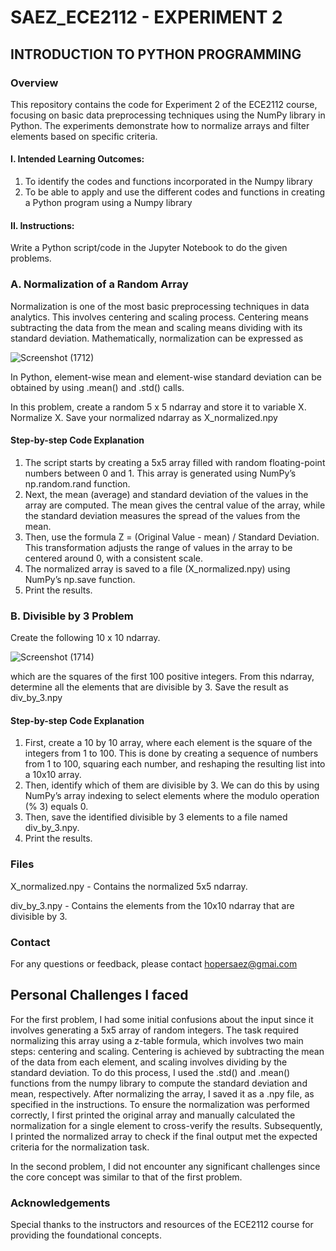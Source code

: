 # SAEZ_ECE2112 - EXPERIMENT 2

## INTRODUCTION TO PYTHON PROGRAMMING

### Overview
This repository contains the code for Experiment 2 of the ECE2112 course, focusing on basic data preprocessing techniques using the NumPy library in Python. The experiments demonstrate how to normalize arrays and filter elements based on specific criteria.


#### I. Intended Learning Outcomes:
1. To identify the codes and functions incorporated in the Numpy library
2. To be able to apply and use the different codes and functions in creating a Python program using a Numpy library


#### II. Instructions:
Write a Python script/code in the Jupyter Notebook to do the given problems. 


### A. Normalization of a Random Array

Normalization is one of the most basic preprocessing techniques in data analytics. This involves centering and scaling process. Centering means subtracting the data from the mean and scaling means dividing with its standard deviation. Mathematically, normalization can be expressed as

![Screenshot (1712)](https://github.com/user-attachments/assets/2fcc4be6-0924-4ac5-a148-a3ae4a719cf2)


In Python, element-wise mean and element-wise standard deviation can be obtained by using .mean() and .std() calls.

In this problem, create a random 5 x 5 ndarray and store it to variable X. Normalize X. Save your normalized ndarray as X_normalized.npy

#### Step-by-step Code Explanation

1. The script starts by creating a 5x5 array filled with random floating-point numbers between 0 and 1. This array is generated using NumPy’s np.random.rand function.
2. Next, the mean (average) and standard deviation of the values in the array are computed. The mean gives the central value of the array, while the standard deviation measures the spread of the values from the mean.
3. Then, use the formula Z = (Original Value - mean) / Standard Deviation. This transformation adjusts the range of values in the array to be centered around 0, with a consistent scale.
4. The normalized array is saved to a file (X_normalized.npy) using NumPy’s np.save function.
5. Print the results.


### B. Divisible by 3 Problem

Create the following 10 x 10 ndarray.

![Screenshot (1714)](https://github.com/user-attachments/assets/9fea055c-d9a9-4e99-85da-7338fb67f6ee)

which are the squares of the first 100 positive integers. From this ndarray, determine all the elements that are divisible by 3. Save the result as div_by_3.npy

#### Step-by-step Code Explanation

1. First, create a 10 by 10 array, where each element is the square of the integers from 1 to 100. This is done by creating a sequence of numbers from 1 to 100, squaring each number, and reshaping the resulting list into a 10x10 array.
2. Then, identify which of them are divisible by 3. We can do this by using NumPy’s array indexing to select elements where the modulo operation (% 3) equals 0.
3. Then, save the identified divisible by 3 elements to a file named div_by_3.npy. 
4. Print the results.

### Files

X_normalized.npy - Contains the normalized 5x5 ndarray.

div_by_3.npy - Contains the elements from the 10x10 ndarray that are divisible by 3.

### Contact

For any questions or feedback, please contact hopersaez@gmai.com

## Personal Challenges I faced

For the first problem, I had some initial confusions about the input since it involves generating a 5x5 array of random integers. The task required normalizing this array using a z-table formula, which involves two main steps: centering and scaling. Centering is achieved by subtracting the mean of the data from each element, and scaling involves dividing by the standard deviation. To do this process, I used the .std() and .mean() functions from the numpy library to compute the standard deviation and mean, respectively. After normalizing the array, I saved it as a .npy file, as specified in the instructions. To ensure the normalization was performed correctly, I first printed the original array and manually calculated the normalization for a single element to cross-verify the results. Subsequently, I printed the normalized array to check if the final output met the expected criteria for the normalization task.

In the second problem, I did not encounter any significant challenges since the core concept was similar to that of the first problem.
   
### Acknowledgements
Special thanks to the instructors and resources of the ECE2112 course for providing the foundational concepts.
